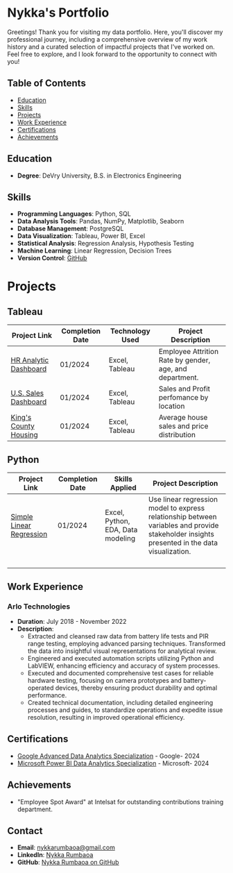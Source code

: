 # Nykka's Portfolio

Greetings! Thank you for visiting my data portfolio. Here, you'll discover my professional journey, including a comprehensive overview of my work history and a curated selection of impactful projects that I've worked on. Feel free to explore, and I look forward to the opportunity to connect with you!


## Table of Contents
- [Education](#Education)
- [Skills](#skills)
- [Projects](#projects)
- [Work Experience](#work-experience)
- [Certifications](#certifications)
- [Achievements](#achievements)


## Education
- **Degree**: DeVry University, B.S. in Electronics Engineering

## Skills
- **Programming Languages**: Python,  SQL
- **Data Analysis Tools**: Pandas, NumPy, Matplotlib, Seaborn
- **Database Management**: PostgreSQL
- **Data Visualization**: Tableau, Power BI, Excel
- **Statistical Analysis**: Regression Analysis, Hypothesis Testing
- **Machine Learning**: Linear Regression, Decision Trees
- **Version Control**: [GitHub](https://github.com/nrumbaoa)

# Projects
## Tableau
| Project Link           | Completion Date | Technology Used        | Project Description                                   |
|------------------------|------------------|------------------------|--------------------------------------------------------|
| [HR Analytic Dashboard](https://public.tableau.com/app/profile/nykka.rumbaoa/viz/HRAnalyticsDashboard_17063745207730/HRAnalyticsDashboard) | 01/2024           | Excel, Tableau          | Employee Attrition Rate by gender, age, and department.                         |
| [U.S. Sales Dashboard](https://public.tableau.com/app/profile/nykka.rumbaoa/viz/SalesDashboard_17064990427450/SalesDashboard) | 01/2024           | Excel, Tableau          | Sales and Profit perfomance by location                         |
| [King's County Housing](https://public.tableau.com/app/profile/nykka.rumbaoa/viz/KingCountyHousingPrice_17062396629250/KingCountyHouseSales) | 01/2024           | Excel, Tableau          | Average house sales and price distribution                         |

## Python
| Project Link           | Completion Date | Skills Applied      | Project Description                                   |
|------------------------|------------------|------------------------|--------------------------------------------------------|
| [Simple Linear Regression](https://github.com/nrumbaoa/python_projects/blob/main/NRumbaoa%20Simple%20Linear%20Regression.ipynb) | 01/2024           | Excel, Python, EDA, Data modeling          | Use linear regression model to express relationship between variables and provide stakeholder insights presented in the data visualization.                          |
|   |            |           |                         |
|   |            |           |                         |
|   |            |           |                         |
|   |            |           |                         |

## Work Experience
### Arlo Technologies
- **Duration**: July 2018 - November 2022
- **Description**: 
  - Extracted and cleansed raw data from battery life tests and PIR range testing, employing advanced parsing techniques. Transformed the data into insightful visual representations for analytical review.
  - Engineered and executed automation scripts utilizing Python and LabVIEW, enhancing efficiency and accuracy of system processes.
  - Executed and documented comprehensive test cases for reliable hardware testing, focusing on camera prototypes and battery-operated devices, thereby ensuring product durability and optimal performance.
  - Created technical documentation, including detailed engineering processes and guides, to standardize operations and expedite issue resolution, resulting in improved operational efficiency.

## Certifications
- [Google Advanced Data Analytics Specialization](https://www.coursera.org/account/accomplishments/specialization/FZXBT6FAQV4L) - Google- 2024
- [Microsoft Power BI Data Analytics Specialization](https://www.coursera.org/account/accomplishments/specialization/6GPUQM9SYUUN) - Microsoft- 2024

## Achievements
- "Employee Spot Award" at Intelsat for outstanding contributions training department.

## Contact
- **Email**: nykkarumbaoa@gmail.com
- **LinkedIn**: [Nykka Rumbaoa](https://www.linkedin.com/in/nykka-rumbaoa/)
- **GitHub**: [Nykka Rumbaoa on GitHub](https://github.com/nrumbaoa)

